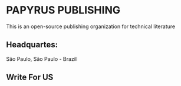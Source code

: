 # PAPYRUS PUBLISHING
This is an open-source publishing organization for technical literature

## Headquartes:
São Paulo, São Paulo - Brazil

## Write For US
